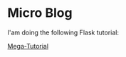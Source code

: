 #       Micro Blog

I'am doing the following Flask tutorial:

[Mega-Tutorial](https://blog.miguelgrinberg.com/post/the-flask-mega-tutorial-part-i-hello-world)